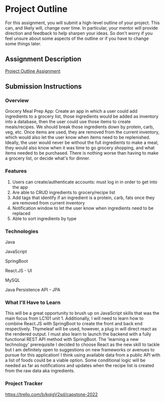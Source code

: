 # Project Outline
For this assignment, you will submit a high-level outline of your project. This can, and likely will, change over time. In particular, your mentor will provide direction and feedback to help sharpen your ideas. So don't worry if you feel unsure about some aspects of the outline or if you have to change some things later.

## Assignment Description
[Project Outline Assignment](https://education.launchcode.org/liftoff/modules/assignments/project-outline)

## Submission Instructions

### Overview
Grocery Meal Prep App:
Create an app in which a user could add ingredients to a grocery list, those ingredients would be added as inventory into a database, then the user could use those items to create meals/recipes. We should break those ingredients down by protein, carb, veg, etc. Once items are used, they are removed from the current inventory, which would also let the user know when items need to be replenished. Ideally, the user would never be without the full ingredients to make a meal, they would also know when it was time to go grocery shopping, and what items needed to be purchased. There is nothing worse than having to make a grocery list, or decide what's for dinner. 
### Features
1. Users can create/authenticate accounts: must log in in order to get into the app
2. Are able to CRUD ingredients to grocery/recipe list
3. Add tags that identify if an ingredient is a protein, carb, fats once they are removed from current inventory
4. Notification window to let the user know when ingredients need to be replaced
5. Able to sort ingredients by type
### Technologies
Java

JavaScript 

SpringBoot

React.JS - UI

MySQL 

Java Persistence API - JPA

### What I'll Have to Learn
This will be a great opportunity to brush up on JavaScript skills that was the main focus from LC101 unit 1. Additionally, I will need to learn how to combine React.JS with SpringBoot to create the front and back end respectively. Thymeleaf will be used, however, a plug in will direct react as the rendered output. I must also learn to launch the backend with a fully functional REST API method with SpringBoot. The 'learning a new technology' prerequisite I decided to choose React as the new skill to tackle but I am definitely open to suggestions on new frameworks or avenues to pursue for this application! I think using available data from a public API with a list of foods could be a viable option. Some conditional logic will be needed as far as notifications and updates when the recipe list is created from the raw data aka ingredients.
### Project Tracker
https://trello.com/b/kqigV2sd/capstone-2022
